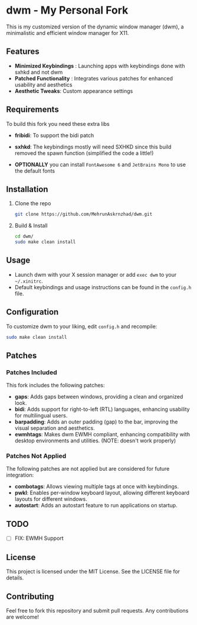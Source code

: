 # dwm - My Personal Fork
This is my customized version of the dynamic window manager (dwm), a minimalistic and efficient window manager for X11.

## Features
- **Minimized Keybindings** : Launching apps with keybindings done with sxhkd and not dwm
- **Patched Functionality** : Integrates various patches for enhanced usability and aesthetics
- **Aesthetic Tweaks**: Custom appearance settings

## Requirements 
To build this fork you need these extra libs
- **fribidi**: To support the bidi patch
- **sxhkd**: The keybindings mostly will need SXHKD since this build removed the spawn function (simplified the code a little!)

- **OPTIONALLY** you can install `FontAwesome 6` and `JetBrains Mono` to use the default fonts

## Installation
1. Clone the repo
   
   ```sh
   git clone https://github.com/MehrunAskrnzhad/dwm.git
   ```
   
2. Build & Install

   ```sh
   cd dwm/
   sudo make clean install
   ```

## Usage 
- Launch dwm with your X session manager or add `exec dwm` to your `~/.xinitrc`.
- Default keybindings and usage instructions can be found in the `config.h` file.

## Configuration

To customize dwm to your liking, edit `config.h` and recompile:

```sh
sudo make clean install
```
## Patches
### Patches Included
This fork includes the following patches:

- **gaps**: Adds gaps between windows, providing a clean and organized look.
- **bidi**: Adds support for right-to-left (RTL) languages, enhancing usability for multilingual users.
- **barpadding**: Adds an outer padding (gap) to the bar, improving the visual separation and aesthetics.
- **ewmhtags**: Makes dwm EWMH compliant, enhancing compatibility with desktop environments and utilities. (NOTE: doesn't work properly)

### Patches Not Applied
The following patches are not applied but are considered for future integration:

- **combotags**: Allows viewing multiple tags at once with keybindings.
- **pwkl**: Enables per-window keyboard layout, allowing different keyboard layouts for different windows.
- **autostart**: Adds an autostart feature to run applications on startup.

## TODO
- [ ] FIX: EWMH Support

## License

This project is licensed under the MIT License. See the LICENSE file for details.

## Contributing

Feel free to fork this repository and submit pull requests. Any contributions are welcome!

